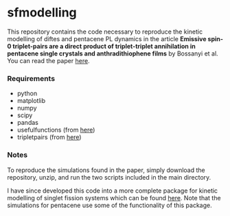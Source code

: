 # sfmodelling

This repository contains the code necessary to reproduce the kinetic modelling of diftes and pentacene PL dynamics in the article **Emissive spin-0 triplet-pairs are a direct product of triplet-triplet annihilation in pentacene single crystals and anthradithiophene films** by Bossanyi et al. You can read the paper [here](https://www.nature.com/articles/s41557-020-00593-y).

### Requirements
- python
- matplotlib
- numpy
- scipy
- pandas
- usefulfunctions (from [here](https://github.com/davidbossanyi/useful-functions))
- tripletpairs (from [here](https://github.com/davidbossanyi/triplet-pair-states))

### Notes
To reproduce the simulations found in the paper, simply download the repository, unzip, and run the two scripts included in the main directory.

I have since developed this code into a more complete package for kinetic modelling of singlet fission systems which can be found [here](https://github.com/davidbossanyi/triplet-pair-states). Note that the simulations for pentacene use some of the functionality of this package.
